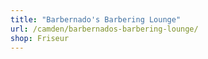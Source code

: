 ```yaml
---
title: "Barbernado's Barbering Lounge"
url: /camden/barbernados-barbering-lounge/
shop: Friseur
---
```

